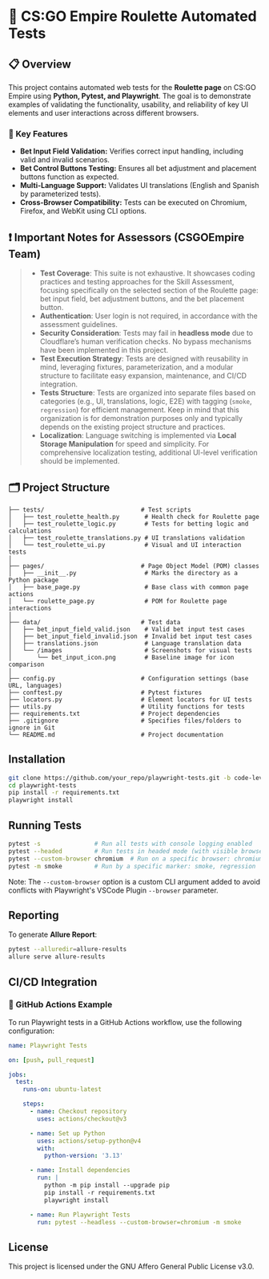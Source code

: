# 🎯 CS:GO Empire Roulette Automated Tests
## 📋 Overview
This project contains automated web tests for the **Roulette page** on CS:GO Empire using **Python, Pytest, and Playwright**. The goal is to demonstrate examples of validating the functionality, usability, and reliability of key UI elements and user interactions across different browsers.

### 🚀 Key Features
- **Bet Input Field Validation:** Verifies correct input handling, including valid and invalid scenarios.
- **Bet Control Buttons Testing:** Ensures all bet adjustment and placement buttons function as expected.
- **Multi-Language Support:** Validates UI translations (English and Spanish by parameterized tests).
- **Cross-Browser Compatibility:** Tests can be executed on Chromium, Firefox, and WebKit using CLI options.

## ❗️ Important Notes for Assessors (CSGOEmpire Team)
> - **Test Сoverage**: This suite is not exhaustive. It showcases coding practices and testing approaches for the Skill Assessment, focusing specifically on the selected section of the Roulette page: bet input field, bet adjustment buttons, and the bet placement button.
> - **Authentication**: User login is not required, in accordance with the assessment guidelines.
> - **Security Consideration**: Tests may fail in **headless mode** due to Cloudflare’s human verification checks. No bypass mechanisms have been implemented in this project.
> - **Test Execution Strategy**: Tests are designed with reusability in mind, leveraging fixtures, parameterization, and a modular structure to facilitate easy expansion, maintenance, and CI/CD integration.
> - **Tests Structure**: Tests are organized into separate files based on categories (e.g., UI, translations, logic, E2E) with tagging (`smoke`, `regression`) for efficient management. Keep in mind that this organization is for demonstration purposes only and typically depends on the existing project structure and practices.
> - **Localization**: Language switching is implemented via **Local Storage Manipulation** for speed and simplicity. For comprehensive localization testing, additional UI-level verification should be implemented.

## 🗂️ Project Structure
```plaintext
├── tests/                           # Test scripts
│   ├── test_roulette_health.py       # Health check for Roulette page
│   ├── test_roulette_logic.py        # Tests for betting logic and calculations
│   ├── test_roulette_translations.py # UI translations validation
│   └── test_roulette_ui.py           # Visual and UI interaction tests
│
├── pages/                           # Page Object Model (POM) classes
│   ├── __init__.py                   # Marks the directory as a Python package
│   ├── base_page.py                  # Base class with common page actions
│   └── roulette_page.py              # POM for Roulette page interactions
│
├── data/                            # Test data
│   ├── bet_input_field_valid.json    # Valid bet input test cases
│   ├── bet_input_field_invalid.json  # Invalid bet input test cases
│   ├── translations.json             # Language translation data
│   └── /images                       # Screenshots for visual tests
│       └── bet_input_icon.png        # Baseline image for icon comparison
│
├── config.py                        # Configuration settings (base URL, languages)
├── conftest.py                      # Pytest fixtures
├── locators.py                      # Element locators for UI tests
├── utils.py                         # Utility functions for tests
├── requirements.txt                 # Project dependencies
├── .gitignore                       # Specifies files/folders to ignore in Git
└── README.md                        # Project documentation
```

## Installation
```sh
git clone https://github.com/your_repo/playwright-tests.git -b code-level-up
cd playwright-tests
pip install -r requirements.txt
playwright install
```

## Running Tests
```sh
pytest -s               # Run all tests with console logging enabled
pytest --headed         # Run tests in headed mode (with visible browser UI)
pytest --custom-browser chromium  # Run on a specific browser: chromium, firefox, webkit
pytest -m smoke         # Run by a specific marker: smoke, regression
```
Note: The `--custom-browser` option is a custom CLI argument added to avoid conflicts with Playwright's VSCode Plugin `--browser` parameter.

## Reporting
To generate **Allure Report**:
```sh
pytest --alluredir=allure-results
allure serve allure-results
```

## CI/CD Integration

### 🚀 GitHub Actions Example

To run Playwright tests in a GitHub Actions workflow, use the following configuration:

```yml
name: Playwright Tests

on: [push, pull_request]

jobs:
  test:
    runs-on: ubuntu-latest

    steps:
      - name: Checkout repository
        uses: actions/checkout@v3

      - name: Set up Python
        uses: actions/setup-python@v4
        with:
          python-version: '3.13'

      - name: Install dependencies
        run: |
          python -m pip install --upgrade pip
          pip install -r requirements.txt
          playwright install

      - name: Run Playwright Tests
        run: pytest --headless --custom-browser=chromium -m smoke
```

## License
This project is licensed under the GNU Affero General Public License v3.0.
